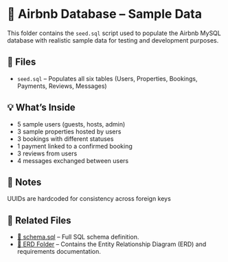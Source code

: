 # 🏡 Airbnb Database – Sample Data

This folder contains the `seed.sql` script used to populate the Airbnb MySQL database with realistic sample data for testing and development purposes.

## 📄 Files

- `seed.sql` – Populates all six tables (Users, Properties, Bookings, Payments, Reviews, Messages)

## 💡 What’s Inside

- 5 sample users (guests, hosts, admin)
- 3 sample properties hosted by users
- 3 bookings with different statuses
- 1 payment linked to a confirmed booking
- 3 reviews from users
- 4 messages exchanged between users

## 📌 Notes
UUIDs are hardcoded for consistency across foreign keys

## 🔗 Related Files

- [📄 schema.sql](../database-script-0x01/schema.sql) – Full SQL schema definition.
- [📁 ERD Folder](../ERD/) – Contains the Entity Relationship Diagram (ERD) and requirements documentation.
